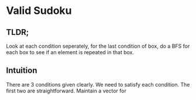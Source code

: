# Valid Sudoku

<h2>TLDR;</h2>
Look at each condition seperately, for the last condition of box, do a BFS for each box to see if an element is repeated in that box.

<h2>Intuition</h2>
There are 3 conditions given clearly. We need to satisfy each condition. The first two are straightforward. Maintain a vector for 
